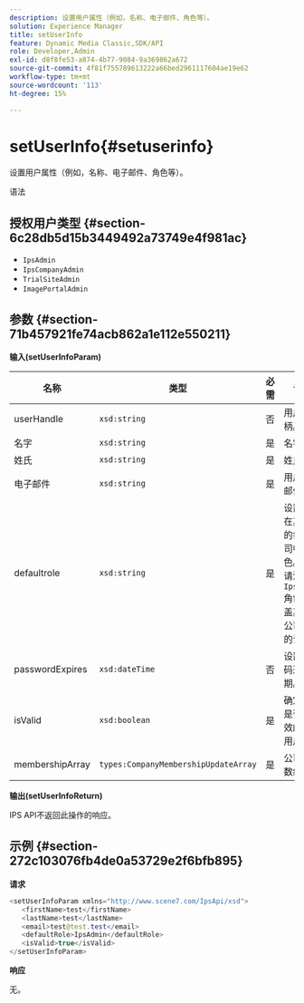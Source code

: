 ```yaml
---
description: 设置用户属性（例如，名称、电子邮件、角色等）。
solution: Experience Manager
title: setUserInfo
feature: Dynamic Media Classic,SDK/API
role: Developer,Admin
exl-id: d8f8fe53-a874-4b77-9084-9a369862a672
source-git-commit: 4f81f755789613222a66bed2961117604ae19e62
workflow-type: tm+mt
source-wordcount: '113'
ht-degree: 15%

---
```


# setUserInfo{#setuserinfo}

设置用户属性（例如，名称、电子邮件、角色等）。

语法

## 授权用户类型 {#section-6c28db5d15b3449492a73749e4f981ac}

* `IpsAdmin`
* `IpsCompanyAdmin`
* `TrialSiteAdmin`
* `ImagePortalAdmin`

## 参数 {#section-71b457921fe74acb862a1e112e550211}

**输入(setUserInfoParam)**

| 名称 | 类型 | 必需 | 说明 |
|---|---|---|---|
| userHandle | `xsd:string` | 否 | 用户句柄。 |
| 名字 | `xsd:string` | 是 | 名字。 |
| 姓氏 | `xsd:string` | 是 | 姓氏。 |
| 电子邮件 | `xsd:string` | 是 | 用户电子邮件。 |
| defaultrole | `xsd:string` | 是 | 设置用户在其所属的每个公司中的角色。 但请注意，`IpsAdmin`角色将覆盖其他按公司划分的设置。 |
| passwordExpires | `xsd:dateTime` | 否 | 设置的密码过期日期。 |
| isValid | `xsd:boolean` | 是 | 确定用户是否为有效的IPS用户。 |
| membershipArray | `types:CompanyMembershipUpdateArray` | 是 | 公司句柄数组。 |

**输出(setUserInfoReturn)**

IPS API不返回此操作的响应。

## 示例 {#section-272c103076fb4de0a53729e2f6bfb895}

**请求**

```java
<setUserInfoParam xmlns="http://www.scene7.com/IpsApi/xsd">
   <firstName>test</firstName>
   <lastName>test</lastName>
   <email>test@test.test</email>
   <defaultRole>IpsAdmin</defaultRole>
   <isValid>true</isValid>
</setUserInfoParam>
```

**响应**

无。

